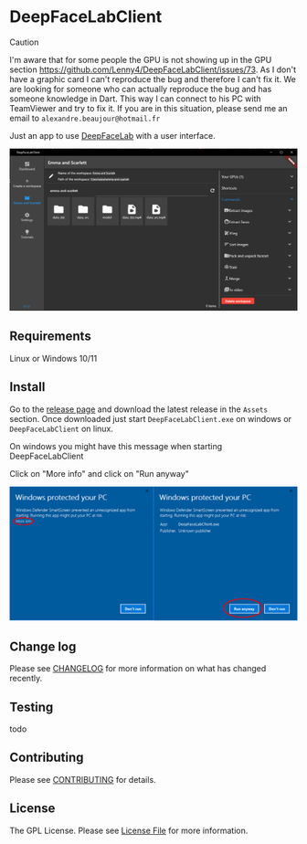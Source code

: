 # DeepFaceLabClient

> [!CAUTION]
> I'm aware that for some people the GPU is not showing up in the GPU section https://github.com/Lenny4/DeepFaceLabClient/issues/73. As I don't have a graphic card I can't reproduce the bug and therefore I can't fix it. We are looking for someone who can actually reproduce the bug and has someone knowledge in Dart. This way I can connect to his PC with TeamViewer and try to fix it. If you are in this situation, please send me an email to `alexandre.beaujour@hotmail.fr`

Just an app to use [DeepFaceLab](https://github.com/iperov/DeepFaceLab) with a user interface.

![DeepFaceLabClient preview](docs/DeepFaceLabClientWorkspace.png)

## Requirements

Linux or Windows 10/11

## Install

Go to the [release page](https://github.com/Lenny4/DeepFaceLabClient/releases) and download the
latest release in the `Assets` section. Once downloaded just start `DeepFaceLabClient.exe` on windows
or `DeepFaceLabClient` on linux.

On windows you might have this message when starting DeepFaceLabClient

Click on "More info" and click on "Run anyway"

![windows protected your pc](docs/windows-protected-your-pc.png)

## Change log

Please see [CHANGELOG](CHANGELOG.md) for more information on what has changed recently.

## Testing

todo

## Contributing

Please see [CONTRIBUTING](CONTRIBUTING.md) for details.

## License

The GPL License. Please see [License File](LICENSE.md) for more information.
